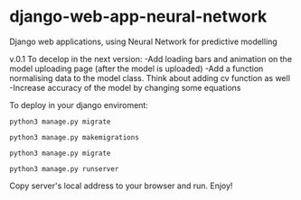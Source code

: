 # django-web-app-neural-network
Django web applications, using Neural Network for predictive modelling 

v.0.1 
To decelop in the next version: 
-Add loading bars and animation on the model uploading page (after the model is uploaded)
-Add a function normalising data to the model class. Think about adding cv function as well
-Increase accuracy of the model by changing some equations


To deploy in your django enviroment:

```
python3 manage.py migrate
```
```
python3 manage.py makemigrations
```
```
python3 manage.py migrate
```
```
python3 manage.py runserver
```
Copy server's local address to your browser and run. 
Enjoy!

